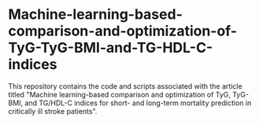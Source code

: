 # Machine-learning-based-comparison-and-optimization-of-TyG-TyG-BMI-and-TG-HDL-C-indices
This repository contains the code and scripts associated with the article titled "Machine learning-based comparison and optimization of TyG, TyG-BMI, and TG/HDL-C indices for short- and long-term mortality prediction in critically ill stroke patients".
